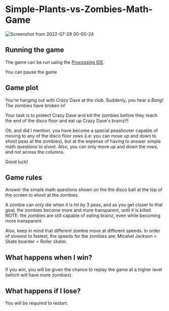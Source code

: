 # Simple-Plants-vs-Zombies-Math-Game

![Screenshot from 2022-07-28 00-00-24](https://user-images.githubusercontent.com/32112989/219811896-ea0e55ed-4b4d-48c3-b1e6-616f0eb5b2c5.png)

## Running the game

The game can be run using the [Processing IDE](https://processing.org/download).

You can pause the game 

## Game plot
You're hanging out with Crazy Dave at the club. Suddenly, you hear a *Bang!* The zombies have broken in!

Your task is to protect Crazy Dave and kill the zombies before they reach the end of the disco floor and eat up Crazy Dave's brainz!!!

Oh, and did I mention, you have become a special peashooter capable of moving to any of the disco floor rows (i.e: you can move up and down to shoot peas at the zombies), but at the expense of having to answer simple math questions to shoot. Also, you can only move up and down the rows, and not across the columns.

Good luck!

## Game rules
Answer the simple math questions shown on the the disco ball at the top of the screen to shoot at the zombies.

A zombie can only die when it is hit by 3 peas, and as you get closer to that goal, the zombies become more and more transparent, until it is killed. NOTE: the zombies are still capable of eating brainz, even while becoming more transparent.

Also, keep in mind that different zombie move at different speeds. In order of slowest to fastest, the speeds for the zombies are: Micahel Jackson < Skate boarder < Roller skater.

## What happens when I win?
If you win, you will be given the chance to replay the game at a higher level (which will have more zombies).

## What happens if I lose?
You will be required to restart.
